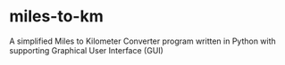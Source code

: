 # miles-to-km
A simplified Miles to Kilometer Converter program written in Python with supporting Graphical User Interface (GUI)
